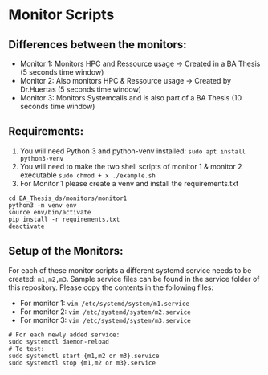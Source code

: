 # Monitor Scripts 

## Differences between the monitors:
* Monitor 1: Monitors HPC and Ressource usage -> Created in a BA Thesis (5 seconds time window)
* Monitor 2: Also monitors HPC & Ressource usage -> Created by Dr.Huertas (5 seconds time window)
* Monitor 3: Monitors Systemcalls and is also part of a BA Thesis (10 seconds time window)

## Requirements:
1. You will need Python 3 and python-venv installed: `sudo apt install python3-venv` 
2. You will need to make the two shell scripts of monitor 1 & monitor 2 executable `sudo chmod + x ./example.sh`
3. For Monitor 1 please create a venv and install the requirements.txt 
```
cd BA_Thesis_ds/monitors/monitor1
python3 -m venv env
source env/bin/activate
pip install -r requirements.txt
deactivate
```

## Setup of the Monitors:
For each of these monitor scripts a different systemd service needs to be created: `m1,m2,m3`.
Sample service files can be found in the service folder of this repository. Please copy the contents in the following files:
* For monitor 1: `vim /etc/systemd/system/m1.service`
* For monitor 2: `vim /etc/systemd/system/m2.service`
* For monitor 3: `vim /etc/systemd/system/m3.service`

```
# For each newly added service:
sudo systemctl daemon-reload
# To test:
sudo systemctl start {m1,m2 or m3}.service
sudo systemctl stop {m1,m2 or m3}.service
```


